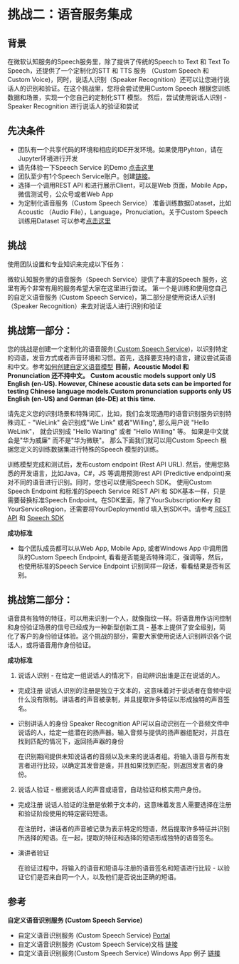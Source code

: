 # 挑战二：语音服务集成

## 背景

在微软认知服务的Speech服务里，除了提供了传统的Speech to Text 和 Text To Speech，还提供了一个定制化的STT 和 TTS 服务 （Custom Speech 和 Custom Voice)，同时，说话人识别（Speaker Recognition）还可以让您进行说话人的识别和验证。在这个挑战里，您将会尝试使用Custom Speech 根据您训练数据和场景，实现一个您自己的定制化STT 模型。 然后，尝试使用说话人识别 - Speaker Recognition 进行说话人的验证和尝试

## 先决条件

* 团队有一个共享代码的环境和相应的IDE开发环境。如果使用Pyhton，请在Jupyter环境进行开发
* 请先体验一下Speech Service 的Demo <a href="https://azure.microsoft.com/zh-cn/services/cognitive-services/directory/speech/" target="_blank">点击这里</a>
* 团队至少有1个Speech Service账户。创建<a href="https://azure.microsoft.com/zh-cn/try/cognitive-services/my-apis/?api=speech-services" target="_blank">链接</a>。
* 选择一个调用REST API 和进行展示Client，可以是Web 页面，Mobile App，微信测试号，公众号或者Web App
* 为定制化语音服务（Custom Speech Service） 准备训练数据Dataset，比如Acoustic （Audio File），Language，Pronuciation。关于Custom Speech 训练用Dataset 可以参考<a href="https://docs.microsoft.com/en-us/azure/cognitive-services/speech-service/how-to-customize-speech-models" target="_blank">点击这里</a>

## 挑战

使用团队设置和专业知识来完成以下任务：

微软认知服务里的语音服务（Speech Service）提供了丰富的Speech 服务，这里有两个非常有用的服务希望大家在这里进行尝试。 第一个是训练和使用您自己的自定义语音服务 (Custom Speech Service)，第二部分是使用说话人识别（Speaker Recognition）来去对说话人进行识别和验证

## 挑战第一部分：
您的挑战是创建一个定制化的语音服务(<a href="https://cris.ai/Home/CustomSpeechCustom" target="_blank"> Custom Speech Service</a>)，以识别特定的词语，发音方式或者声音环境和习惯。首先，选择要支持的语言，建议尝试英语和中文。参考<a href="https://docs.microsoft.com/en-us/azure/cognitive-services/speech-service/how-to-customize-speech-models" target="_blank">如何创建自定义语音模型</a> 
**目前，Acoustic Model 和 Pronunciation 还不持中文。** **Custom acoustic models support only US English (en-US). However, Chinese acoustic data sets can be imported for testing Chinese language models.Custom pronunciation supports only US English (en-US) and German (de-DE) at this time.**

请先定义您的识别场景和特殊词汇，比如，我们会发现通用的语音识别服务识别特殊词汇 - "WeLink" 会识别成"We Link" 或者"Willing", 那么用户说 "Hello WeLink"， 就会识别成 "Hello Waiting" 或者 "Hello Willing" 等。 如果是中文就会是"华为威廉" 而不是"华为微联"。 那么下面我们就可以用Custom Speech 根据您定义的训练数据集进行特殊的Speech 模型的训练。 

训练模型完成和测试后，发布custom endpoint (Rest API URL). 然后，使用您熟悉的开发语言，比如Java，C#，JS 等调用预测rest API (Predictive endpoint)来对不同的语音进行识别。同时，您也可以使用Speech SDK。 使用Custom Speech Endpoint 和标准的Speech Service REST API 和 SDK基本一样，只是需要替换标准Speech Endpoint。在SDK里面，除了YourSubscriptionKey 和YourServiceRegion，还需要将YourDeploymentId 填入到SDK中。请参考<a href="https://docs.microsoft.com/en-us/azure/cognitive-services/speech-service/rest-apis#speech-to-text" target="_blank"> REST API</a> 和 <a href="https://docs.microsoft.com/en-us/azure/cognitive-services/speech-service/speech-sdk" target="_blank"> Speech SDK</a>  

**成功标准**
* 每个团队成员都可以从Web App, Mobile App, 或者Windows App 中调用团队的Custom Speech Endpoint, 看看是否能是否特殊词汇，强调等，然后，也使用标准的Speech Service Endpoint 识别同样一段话，看看结果是否有区别。

## 挑战第二部分：
语音具有独特的特征，可以用来识别一个人，就像指纹一样。将语音用作访问控制和身份验证场景的信号已经成为一种新型创新工具 - 基本上提供了安全级​​别，简化了客户的身份验证体验。这个挑战的部分，需要大家使用说话人识别辨识各个说话人，或将语音用作身份验证。

**成功标准**
1. 说话人识别 - 在给定一组说话人的情况下，自动辨识出谁是正在说话的人。

* 完成注册
  说话人识别的注册是独立于文本的，这意味着对于说话者在音频中说什么没有限制。讲话者的声音被录制，并且提取许多特征以形成独特的声音签名。

* 识别讲话人的身份 
  Speaker Recognition API可以自动识别在一个音频文件中说话的人，给定一组潜在的扬声器。输入音频与提供的扬声器组配对，并且在找到匹配的情况下，返回扬声器的身份

  在识别期间提供未知说话者的音频以及未来的说话者组。将输入语音与所有发言者进行比较，以确定其发音是谁，并且如果找到匹配，则返回发言者的身份。

2. 说话人验证 - 根据说话人的声音或语音，自动验证和核实用户身份。

* 完成注册 
  说话人验证的注册是依赖于文本的，这意味着发言人需要选择在注册和验证阶段使用的特定密码短语。

  在注册时，讲话者的声音被记录为表示特定的短语，然后提取许多特征并识别所选择的短语。在一起，提取的特征和选择的短语形成独特的语音签名。

* 演讲者验证

  在验证过程中，将输入的语音和短语与注册的语音签名和短语进行比较 - 以验证它们是否来自同一个人，以及他们是否说出正确的短语。

## 参考

**自定义语音识别服务 (Custom Speech Service)**

* 自定义语音识别服务 (Custom Speech Service) <a href="https://cris.ai/" target="_blank">Portal</a>
* 自定义语音识别服务 (Custom Speech Service)文档 <a href="https://docs.microsoft.com/zh-cn/azure/cognitive-services/speech-service/how-to-customize-speech-models" target="_blank">链接</a>
* 自定义语音识别服务(Custom Speech Service) Windows App 例子 <a href="https://github.com/Azure-Samples/cognitive-services-speech-sdk/tree/master/Windows/csharp_samples" target="_blank">链接</a>